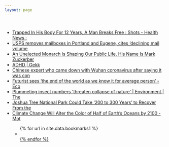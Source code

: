 ```yaml
---
layout: page
---
```

<html>
	<!--So long and thanks for all the fish-->
	<head>
		<meta http-equiv="Content-Type" content="text/html; charset=UTF-8" />
        <link rel="stylesheet" href="https://cdnjs.cloudflare.com/ajax/libs/skeleton/2.0.4/skeleton.min.css" integrity="sha512-EZLkOqwILORob+p0BXZc+Vm3RgJBOe1Iq/0fiI7r/wJgzOFZMlsqTa29UEl6v6U6gsV4uIpsNZoV32YZqrCRCQ==" crossorigin="anonymous" />
		<title>interesting</title>
	</head>
	<body>
		<h1></h1>
		<ul>
<li><a href="https://www.npr.org/sections/health-shots/2015/01/09/376084137/trapped-in-his-body-for-12-years-a-man-breaks-free" time_added="1600111348" tags="">Trapped In His Body For 12 Years, A Man Breaks Free : Shots - Health News :</a></li>
<li><a href="https://www.oregonlive.com/news/2020/08/usps-removes-mailboxes-in-portland-and-eugene-cites-declining-mail-volume.html" time_added="1597437226" tags="">USPS removes mailboxes in Portland and Eugene, cites ‘declining mail volume</a></li>
<li><a href="https://onezero.medium.com/an-unelected-monarch-is-shaping-our-public-life-his-name-is-mark-zuckerberg-d7c571bd42d2" time_added="1597436791" tags="">An Unelected Monarch Is Shaping Our Public Life. His Name Is Mark Zuckerber</a></li>
<li><a href="https://gekk.info/articles/adhd.html" time_added="1579843948" tags="">ADHD | Gekk</a></li>
<li><a href="https://www.scmp.com/news/china/article/3047394/chinese-expert-who-came-down-wuhan-coronavirus-after-saying-it-was" time_added="1579841689" tags="">Chinese expert who came down with Wuhan coronavirus after saying it was con</a></li>
<li><a href="https://www.haaretz.com/israel-news/business/economy-finance/.premium-futurist-sees-the-end-of-the-world-as-we-know-it-for-average-person-1.8227728" time_added="1575894179" tags="interesting">Futurist sees ‘the end of the world as we know it for average person’ - Eco</a></li>
<!-- <li><a href="https://old.reddit.com/r/worldnews/comments/e6c1dp/trump_has_met_the_standards_for_impeachment_legal/f9pscjz/" time_added="1575660197" tags="interesting">certifiedintelligent comments on Trump has met the standards for impeachmen</a></li> 
<li><a href="https://www.taloflow.ai/blog/ominous-aws-bill" time_added="1575420211" tags="">The ominous opacity of the AWS bill - a cautionary tale | Taloflow</a></li>
<li><a href="https://gist.github.com/mikejolley/d4c46102d69d4560abb6" time_added="1571470577" tags="">WooCommerce - Allow non-admin access to backend, and enable admin_bar · Git</a></li>
<li><a href="https://www.preetamnath.com/blog/why-you-should-write" time_added="1602416440" tags="">Why you should write</a></li> -->
<li><a href="https://www.theguardian.com/environment/2019/feb/10/plummeting-insect-numbers-threaten-collapse-of-nature?" time_added="1549835779" tags="">Plummeting insect numbers &#039;threaten collapse of nature&#039; | Environment | The</a></li>
<li><a href="https://motherboard.vice.com/en_us/article/a3bg9g/joshua-tree-national-park-could-take-200-to-300-years-to-recover-from-the-government-shutdown" time_added="1549474058" tags="">Joshua Tree National Park Could Take ‘200 to 300 Years’ to Recover From the</a></li>
<li><a href="https://motherboard.vice.com/en_us/article/a3be34/climate-change-alter-color-half-earths-oceans-2100-phytoplankton" time_added="1549362357" tags="">Climate Change Will Alter the Color of Half of Earth’s Oceans by 2100 - Mot</a></li>
<ul>
{% for url in site.data.bookmarks1 %}
  <li>
    <a href="https://github.com/{{ bookmarks1.url }}">

  </li>
{% endfor %}
</ul>
</body>